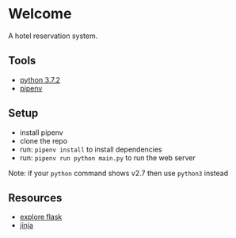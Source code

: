 # Welcome

A hotel reservation system. 

## Tools

* [python 3.7.2](https://www.python.org)
* [pipenv](https://pipenv.readthedocs.io/en/latest/install/#installing-pipenv)

## Setup

* install pipenv
* clone the repo
* run: ```pipenv install``` to install dependencies
* run: ```pipenv run python main.py``` to run the web server

Note: if your ```python``` command shows v2.7 then use ```python3``` instead

## Resources

* [explore flask](http://exploreflask.com)
* [jinja](http://jinja.pocoo.org)